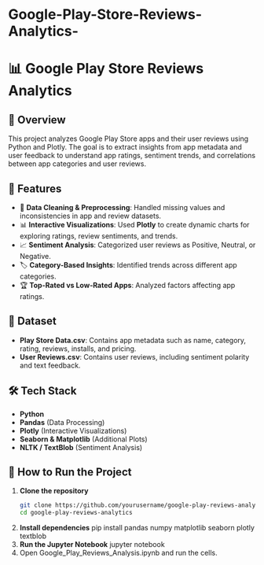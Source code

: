 # Google-Play-Store-Reviews-Analytics-

# 📊 Google Play Store Reviews Analytics

## 📝 Overview
This project analyzes Google Play Store apps and their user reviews using Python and Plotly. The goal is to extract insights from app metadata and user feedback to understand app ratings, sentiment trends, and correlations between app categories and user reviews.

## 🚀 Features
- 📌 **Data Cleaning & Preprocessing**: Handled missing values and inconsistencies in app and review datasets.
- 📊 **Interactive Visualizations**: Used **Plotly** to create dynamic charts for exploring ratings, review sentiments, and trends.
- 📈 **Sentiment Analysis**: Categorized user reviews as Positive, Neutral, or Negative.
- 🏷️ **Category-Based Insights**: Identified trends across different app categories.
- 🏆 **Top-Rated vs Low-Rated Apps**: Analyzed factors affecting app ratings.

## 📂 Dataset
- **Play Store Data.csv**: Contains app metadata such as name, category, rating, reviews, installs, and pricing.
- **User Reviews.csv**: Contains user reviews, including sentiment polarity and text feedback.

## 🛠️ Tech Stack
- **Python**
- **Pandas** (Data Processing)
- **Plotly** (Interactive Visualizations)
- **Seaborn & Matplotlib** (Additional Plots)
- **NLTK / TextBlob** (Sentiment Analysis)

## 🔧 How to Run the Project
1. **Clone the repository**  
   ```sh
   git clone https://github.com/yourusername/google-play-reviews-analytics.git
   cd google-play-reviews-analytics
2.  **Install dependencies**
   pip install pandas numpy matplotlib seaborn plotly textblob
3.  **Run the Jupyter Notebook**
   jupyter notebook
4. Open Google_Play_Reviews_Analysis.ipynb and run the cells.

